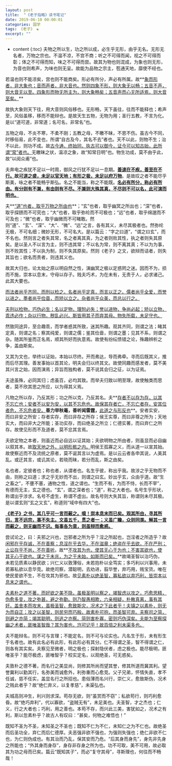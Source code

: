 ```yaml
---
layout: post
title:  "《老子指略》读书笔记"
date: 2019-06-10 00:00:01
categories: 国学 
tags: 《老子》 ☯
excerpt: ""
---
```


* content
{:toc}
夫物之所以生，功之所以成，必生乎无形，由乎无名。无形无名者，万物之宗也。不温不凉，不宫不商；听之不可得而闻，视之不可得而彰；体之不可得而知，味之不可得而尝。故其为物也则混成，为象也则无形，为音也则希声，为味也则无呈。故能为品物之宗主，苞通天地，靡使不经也。

若温也则不能凉矣，宫也则不能商矣。形必有所分，声必有所属。故**<u>象而形者，非大象也；音而声者，非大音也。然则四象不形，则大象无以畅；五音不声，则大音无以至。四象形而物无所主为，则大象畅矣；五音声而心无所适焉，则大音至矣。</u>**

故执大象则天下往，用大音则风俗移也。无形畅，天下虽往，往而不能释也；希声至，风俗虽移，移而不能辩也。是故天生五物，无物为用；圣行五教，不言为化。是以“道可道，非常道；名可名，非常名”也。

五物之母，不炎不寒，不柔不刚；五教之母，不皦不昧，不恩不伤。虽古今不同，时移俗易，此不变也，所谓“自古及今，其名不去”者也。天不以此，则物不生；治不以此，则功不成。故<u>古今通，终始同，执古可以御今，证今可以知古始，此所谓“常”者也。</u>无皦昧之状，温凉之象，故“知常日明”也。物生功成，莫不由乎此，故“以阅众甫”也。

夫奔电之疾犹不足以一时周，御风之行犹不足以一息期。**<u>善速在不疾，善至在不行。</u>**故**<u>可道之盛，未足以官天地；有形之极，未足以府万物</u>**。是故叹之者不能尽乎斯美，咏之者不能畅乎斯弘。名之不能当，称之不能既。**<u>名必有所分，称必有所由。有分则有不兼，有由则有不尽。不兼则大殊其真，不尽则不可以名，此可演而明也。</u>**

夫**<u>“道”也者，取乎万物之所由也</u>**；“玄”也者，取乎幽冥之所出也；“深”也者，取乎探赜而不可究也；“大”也者，取乎弥纶而不可极也；“远”也者，取乎绵邈而不可及也；“微”也者，取乎幽微而不可睹敢。然则“道”、“玄”、“深”、“大”、“微”、“远”之言，各有其义，未尽其极者也。然弥纶无极，不可名细；微妙无形，不可名大。是以篇云：“字之曰道”，“谓之曰玄”，而不名也。然则言之者失其常，名之者离其真，为之者则败其性，执之者则失其原矣。是以圣人不以言为主，则不违其常；不以名为常，则不离其真；不以为为事，则不败其性；不以执为制，则不失其原矣。然则《老子》之文，欲辩而诘者，则失其旨也；欲名而责者，则违其义也。

故其大归也，论太始之原以明自然之性，演幽冥之极以定惑罔之迷。因而不为，损而不施，崇本以息末，守母以存子。贱夫巧术，为在未有，无责于人，必求诸己。此其大要也。

<u>而法者尚乎齐同，而刑以检之。名者尚乎定真，而言以正之。儒者尚乎全爱，而誉以进之。墨者尚乎俭啬，而矫以立之。杂者尚乎众美，而总以行之。</u>

<u>夫刑以检物，巧伪必生；名以定物，理恕必失；誉以进物，争尚必起；矫以立物，乖违必作；杂以行物，秽乱必兴。斯皆用其子而弃其母。物失所载，未足守也。</u>

然致同途异，至合趣乖，而学者惑其所致，迷其所趣。观其齐同，则谓之法；睹其定真，则谓之名；察其纯爱，则谓之儒；鉴其俭啬，则谓之墨；见其不系，则谓之杂。随其所鉴而正名焉，顺其所好而执意焉。故使有纷纭愦错之论，殊趣辨析之争，盖由斯矣。

又其为文也，举终以证始，本始以尽终。开而弗达，导而弗牵。寻而后既其义，推而后尽其理。善发事始以首其论，明夫会归以终其文。故使同趣而感发者，莫不美其兴言之始，因而演焉；异旨而独构者，莫不说其会归之征，以为证焉。

夫途虽殊，必同其归；虑虽百，必均其致。而举夫归致以明至理，故使触类而思者，莫不欣其思之所应，以为得其义焉。

凡物之所以存，乃反其形；功之所以克，乃反其名。夫**<u>存者不以存为存，以其不忘亡也；安者不以安为安，以其不忘危也。故保其存者亡，不忘亡者存，安其位者危，不忘危者安。</u>**善力举秋毫，善听闻雷霆，**<u>此道之与形反也</u>**。安者实安，而曰非安之所安；存者实存，而曰非存之所存；侯王实尊，而曰非尊之所为；天地实大，而曰非大之所能；圣功实存，而曰绝圣之所立；仁德实著，而曰弃仁之所存。故使见形而不及道者，莫不忿其言焉。

夫欲定物之本者，则虽近而必自远以证其始；夫欲明物之所由者，则虽显而必自幽以叙其本。故<u>取天地之外，以明形骸之内。</u>明侯王孤寡之义，而从道一以宣其始。故使察近而不及流统之原者，莫不诞其言以为虚焉。是以云云者各申其说，人美其乱。或迂其言，或讥其论，若晓而昧，若分而乱，斯之由矣。

名也者，定彼者也；称也者，从谓者也。名生乎彼，称出乎我。故涉之乎无物而不由，则称之曰道；求之乎无妙而不出，则谓之曰玄。妙出乎玄，众由乎道。故“生之畜之”，不壅不塞，通物之性，道之谓也。“生而不有，为而不恃，长而不宰”，有德而无主，玄之德也。“玄”，谓之深者也；“道”，称之大者也。名号生乎形状，称谓出乎涉求。名号不虚生，称谓不虚出。故名号则大失其旨，称谓则未尽其极。是以谓玄则“玄之又玄”，称道则“域中有四大”也。

**<u>《老子》之书，其几乎可一言而蔽之。噫！崇本息末而已矣。观其所由，寻其所归，言不远宗，事不失主。文虽五千，贯之者一；义虽广瞻，众则同类。解其一言而蔽之，则无幽而不识。每事各为意，则虽辩而愈惑。</u>**

尝试论之，曰：夫邪之兴也，岂邪者之所为乎？淫之所起也，岂淫者之所造乎？故<u>闲邪在乎存诚，不在善察；息淫在乎去华，不在滋章；绝盗在乎去欲，不在严刑；止讼存乎不尚，不在善听</u>。故**<u>不攻其为也，使其无心于为也；不害其欲也，使其无心于欲也。谋之于未兆，为之于未始，如斯而已矣。</u>**故竭圣智以治巧伪，未若见质素以静民欲；兴仁义以敦薄俗，未若抱朴以全笃实；多巧利以兴事用，未若寡私欲以息华竞。故绝司察，潜聪明，去劝进，翦华誉，弃巧用，贱宝货。唯在使民爱欲不生，不在攻其为邪也。故<u>见素朴以绝圣智，寡私欲以弃巧利，皆崇本以息末之谓也。</u>

<u>夫素朴之道不著，而好欲之美不隐，虽极圣明以察之，竭智虑以攻之，巧愈思精，伪愈多变，攻之弥甚，避之弥勤。则乃智愚相欺，六亲相疑，朴散真离，事有其奸。盖舍本而攻末，虽极圣智，愈致斯灾，况术之下此者乎！夫镇之以素朴，则无为而自正；攻之以圣智，则民穷而巧殷。故素朴可抱，而圣智可弃。夫察司之简，则避之亦简；竭其聪明，则逃之亦察。简则害朴寡，密则巧伪深矣。夫能为至察探幽之术者，匪唯圣智哉？其为害也，岂可记乎！故百倍之利未渠多也。</u>

夫不能辩名，则不可与言理；不能定名，则不可与论实也。凡名生于形，未有形生于名者也。故有此名必有此形，有此形必有其分。仁不得谓之圣，智不得谓之仁，则各有其实矣。夫察见至微者，明之极也；探射隐伏者，虑之极也。能尽极明，匪唯圣乎？能尽极虑，匪唯智乎？校实定名，以观绝圣，可无惑矣。

夫敦朴之德不著，而名行之美显尚，则修其所尚而望其誉，修其所道而冀其利。望誉冀利以勤其行，名弥美而诚愈外，利弥重而心愈竞。父子兄弟，怀情失直，孝不任诚，慈不任实，盖显名行之所招也。患俗薄而名兴行，崇仁义，愈致斯伪，况术之贱此者乎？故“绝仁弃义，以复孝慈”，未渠弘也。

夫城高则冲生，利兴则求深。苟存无欲，则“虽赏而不窃”；私欲苟行，则巧利愈昏。故“绝巧弃利”，代以寡欲，“盗贼无有”，未足美也。夫圣智，才之杰也；仁义，行之大者也；巧利，用之善也。本苟不存，而兴此三美，害犹如之，况术之有利，斯以忽素朴乎？故古人有叹曰：“甚矣，何物之难悟也！”

既知不圣为不圣，未知圣之不圣也；既知不仁为不仁，未知仁之为不仁也。故绝圣而后圣功全，弃仁而后仁德厚。夫恶强非欲不强也，为强则失强也；绝仁非欲不仁也，为仁则伪成也。有其治而乃乱，保其安而乃危。“后其身而身先”，身先非先身之所能也；“外其身而身存”，身存非存身之所为也。功不可取，美不可用，故必取其为功之母而已矣。篇云“既知其子”，而必“复守其母”，寻斯理也，何往而不畅哉！


